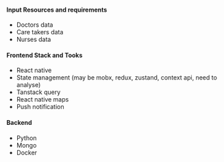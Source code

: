 #### Input Resources and requirements
- Doctors data
- Care takers data
- Nurses data

#### Frontend Stack and Tooks
- React native
- State management (may be mobx, redux, zustand, context api, need to analyse)
- Tanstack query 
- React native maps
- Push notification

#### Backend
- Python
- Mongo
- Docker